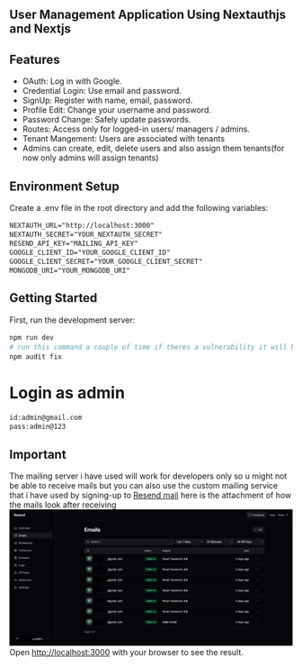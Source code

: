 ## User Management Application Using Nextauthjs and Nextjs  

## Features
- OAuth: Log in with Google.
- Credential Login: Use email and password.
- SignUp: Register with name, email, password.
- Profile Edit: Change your username and password.
- Password Change: Safely update passwords.
- Routes: Access only for logged-in users/ managers / admins.
- Tenant Mangement: Users are associated with tenants
- Admins can create, edit, delete users and also assign them tenants(for now only admins will assign tenants)

## Environment Setup
Create a .env file in the root directory and add the following variables:

```env
NEXTAUTH_URL="http://localhost:3000"
NEXTAUTH_SECRET="YOUR_NEXTAUTH_SECRET"
RESEND_API_KEY="MAILING_API_KEY"
GOOGLE_CLIENT_ID="YOUR_GOOGLE_CLIENT_ID"
GOOGLE_CLIENT_SECRET="YOUR_GOOGLE_CLIENT_SECRET"
MONGODB_URI="YOUR_MONGODB_URI"
```
## Getting Started

First, run the development server:

```bash
npm run dev
# run this command a couple of time if theres a vulnerability it will be fixed 
npm audit fix
```
# Login as admin
```
id:admin@gmail.com
pass:admin@123
```
## Important
The mailing server i have used will work for developers only so u might not be able to receive mails but you can also use the custom mailing service that i have used by signing-up to [Resend mail](https://resend.com/emails) here is the attachment of how the mails look after receiving
![Mail](./Screenshot%202024-04-21%20150413.png)
Open [http://localhost:3000](http://localhost:3000) with your browser to see the result.



